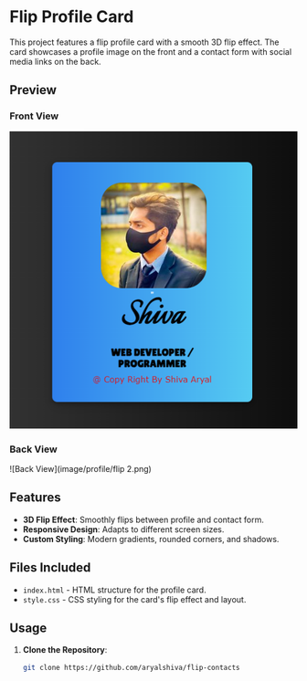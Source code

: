 # Flip Profile Card

This project features a flip profile card with a smooth 3D flip effect. The card showcases a profile image on the front and a contact form with social media links on the back.

## Preview

### Front View
![Front View](image/profile/flip1.png)

### Back View
![Back View](image/profile/flip 2.png)

## Features

- **3D Flip Effect**: Smoothly flips between profile and contact form.
- **Responsive Design**: Adapts to different screen sizes.
- **Custom Styling**: Modern gradients, rounded corners, and shadows.

## Files Included

- `index.html` - HTML structure for the profile card.
- `style.css` - CSS styling for the card's flip effect and layout.

## Usage

1. **Clone the Repository**:
   ```bash
   git clone https://github.com/aryalshiva/flip-contacts
